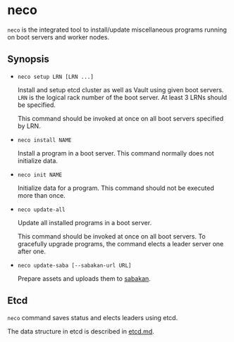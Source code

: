neco
====

`neco` is the integrated tool to install/update miscellaneous programs
running on boot servers and worker nodes.

Synopsis
--------

* `neco setup LRN [LRN ...]`

    Install and setup etcd cluster as well as Vault using given boot servers.
    `LRN` is the logical rack number of the boot server.  At least 3 LRNs
    should be specified.

    This command should be invoked at once on all boot servers specified by LRN.

* `neco install NAME`

    Install a program in a boot server.  This command normally does not
    initialize data.

* `neco init NAME`

    Initialize data for a program.  This command should not be executed
    more than once.

* `neco update-all`

    Update all installed programs in a boot server.

    This command should be invoked at once on all boot servers.
    To gracefully upgrade programs, the command elects a leader server one after one.

* `neco update-saba [--sabakan-url URL]`

    Prepare assets and uploads them to [sabakan](https://github.com/cybozu-go/sabakan).

Etcd
----

`neco` command saves status and elects leaders using etcd.

The data structure in etcd is described in [etcd.md](etcd.md).

